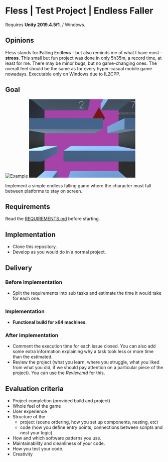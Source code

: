 # Fless | Test Project | Endless Faller 

Requires **Unity 2019.4.5f1**. / Windows.

## Opinions

Fless stands for **F**alling End**less** - but also reminds me of what I have most - **stress**. This small but fun project was done in only 5h35m, a record time, at least for me. There may be minor bugs, but no game-changing ones. The overall feel should be the same as for every hyper-casual mobile game nowadays. Executable only on Windows due to IL2CPP.

## Goal 

<img alt="Example" src="Images/example-faller.gif" height="250"/> <img alt="Fless" src="Images/Fless.gif" height="250"/>

Implement a simple endless falling game where the character must fall between platforms to stay on screen. 

## Requirements

Read the [REQUIREMENTS.md](https://github.com/innerspacetrainings/Application-Endless-Faller/blob/master/REQUIREMENTS.md) before starting.

## Implementation 

- Clone this repository. 
- Develop as you would do in a normal project. 

## Delivery 

### Before implementation 

- Split the requirements into sub tasks and estimate the time it would take for each one.

### Implementation 

- **Functional build for x64 machines.** 

### After implementation 

- Comment the execution time for each issue closed. You can also add some extra information explaining why a task took less or more time than the estimated.
- Review the project (what you learn, where you struggle, what you liked from what you did, if we should pay attention on a particular piece of the project). You can use the *Review.md* for this. 

## Evaluation criteria 

- Project completion (provided build and project) 
- Whole feel of the game
- User experience
- Structure of the 
    - project (scene ordering, how you set up components, nesting, etc)
    - code (how you define entry points, connections between scripts and nest your logic)
- How and which software patterns you use. 
- Maintainability and cleanliness of your code. 
- How you test your code. 
- Creativity 
